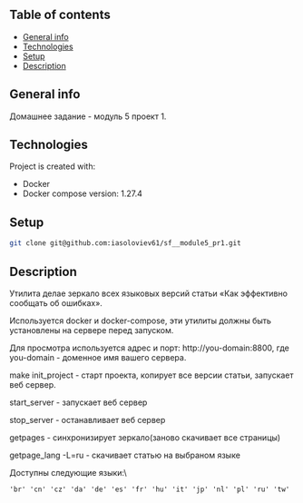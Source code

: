 ## Table of contents
* [General info](#general-info)
* [Technologies](#technologies)
* [Setup](#setup)
* [Description](#description)

## General info
Домашнее задание - модуль 5 проект 1.

## Technologies
Project is created with:
* Docker
* Docker compose version: 1.27.4

## Setup

```bash
git clone git@github.com:iasoloviev61/sf__module5_pr1.git
```

## Description

Утилита делае зеркало всех языковых версий статьи  «Как эффективно сообщать об ошибках».

Используется docker и docker-compose, эти утилиты должны быть установлены на сервере перед запуском.

Для просмотра используется адрес и порт: http://you-domain:8800, где you-domain - доменное имя вашего сервера.

make init_project - старт проекта, копирует все версии статьи, запускает веб сервер.

start_server - запускает веб сервер

stop_server - останавливает веб сервер

getpages - синхронизирует зеркало(заново скачивает все страницы)

getpage_lang -L=ru - скачивает статью на выбраном языке

Доступны следующие языки:\\
```
'br' 'cn' 'cz' 'da' 'de' 'es' 'fr' 'hu' 'it' 'jp' 'nl' 'pl' 'ru' 'tw'
```
